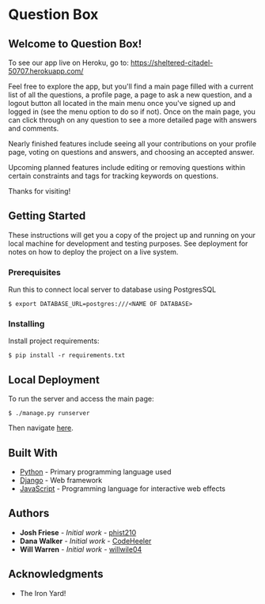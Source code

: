 # Question Box
## Welcome to Question Box!

To see our app live on Heroku, go to:
https://sheltered-citadel-50707.herokuapp.com/

Feel free to explore the app, but you'll find a main page filled with a current list of all the questions, a profile page, a page to ask a new question, and a logout button all located in the main menu once you've signed up and logged in (see the menu option to do so if not).  Once on the main page, you can click through on any question to see a more detailed page with answers and comments.

Nearly finished features include seeing all your contributions on your profile page, voting on questions and answers, and choosing an accepted answer.

Upcoming planned features include editing or removing questions within certain constraints and tags for tracking keywords on questions.

Thanks for visiting!

## Getting Started

These instructions will get you a copy of the project up and running on your local machine for development and testing purposes. See deployment for notes on how to deploy the project on a live system.

### Prerequisites

Run this to connect local server to database using PostgresSQL

```
$ export DATABASE_URL=postgres:///<NAME OF DATABASE>
```

### Installing

Install project requirements:

```
$ pip install -r requirements.txt
```

## Local Deployment

To run the server and access the main page:

```
$ ./manage.py runserver
```

Then navigate [here](http://127.0.0.1:8000/).

## Built With

* [Python](https://www.python.org/) - Primary programming language used
* [Django](https://www.djangoproject.com/) - Web framework
* [JavaScript](https://www.javascript.com/) - Programming language for interactive web effects

## Authors

* **Josh Friese** - *Initial work* - [phist210](https://github.com/phist210)
* **Dana Walker** - *Initial work* - [CodeHeeler](https://github.com/CodeHeeler)
* **Will Warren** - *Initial work* - [willwile04](https://github.com/willwile04)

## Acknowledgments

* The Iron Yard!
